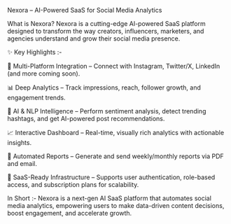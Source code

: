 Nexora – AI-Powered SaaS for Social Media Analytics


What is Nexora?
Nexora is a cutting-edge AI-powered SaaS platform designed to transform the way creators, influencers, marketers, and agencies understand and grow their social media presence.


✨ Key Highlights :-

🔗 Multi-Platform Integration – Connect with Instagram, Twitter/X, LinkedIn (and more coming soon).

📊 Deep Analytics – Track impressions, reach, follower growth, and engagement trends.

🤖 AI & NLP Intelligence – Perform sentiment analysis, detect trending hashtags, and get AI-powered post recommendations.

📈 Interactive Dashboard – Real-time, visually rich analytics with actionable insights.

📑 Automated Reports – Generate and send weekly/monthly reports via PDF and email.

🔐 SaaS-Ready Infrastructure – Supports user authentication, role-based access, and subscription plans for scalability.


In Short :-
Nexora is a next-gen AI SaaS platform that automates social media analytics, empowering users to make data-driven content decisions, boost engagement, and accelerate growth.
